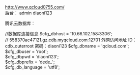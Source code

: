 http://www.qcloud0755.com/  
后台：
admin diaoni123


腾讯云数据库：

//数据库连接信息
$cfg_dbhost = '10.66.102.158:3306';  
// 558370ac47121.gz.cdb.myqcloud.com:12701 
外网访问地址  ID： cdb_outerroot 密码：diaoni123
$cfg_dbname = 'qcloud.com';  
$cfg_dbuser = 'root';  
$cfg_dbpwd = 'diaoni123';  
$cfg_dbprefix = 'dede_';  
$cfg_db_language = 'utf8';  
